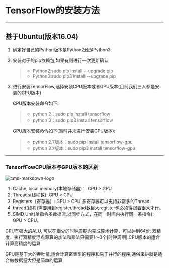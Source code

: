 # TensorFlow的安装方法
----
## 基于Ubuntu(版本16.04)


1. 确定好自己的Python版本是Python2还是Python3.

2. 安装对于的pip依赖包,如果有则进行一次更新确认

   > * Python2:sudo pip install --upgrade pip
   > * Python3:sudo pip3 install --upgrade pip

3. 进行安装TensorFlow,选择安装CPU版本或者GPU版本(目前我们三人都是安装的CPU版本)

   CPU版本安装命令如下:

   > * python 2：sudo pip install tensorflow
   > * python 3：sudo pip3 install tensorflow

   GPU版本安装命令如下(暂时并未进行安装GPU版本):
        
   > * python 2.7版本：sudo pip install tensorflow-gpu 
   > * python 3.x版本：sudo pip3 install tensorflow-gpu 
----

### TensorfFowCPU版本与GPU版本的区别
![cmd-markdown-logo](https://img-blog.csdn.net/20171212165304607?watermark/2/text/aHR0cDovL2Jsb2cuY3Nkbi5uZXQvc2luYXRfMzY0NTg4NzA=/font/5a6L5L2T/fontsize/400/fill/I0JBQkFCMA==/dissolve/70/gravity/SouthEast)

1. Cache, local memory(本地存储器)： CPU > GPU
2. Threads(线程数): GPU > CPU
3. Registers（寄存器）: GPU > CPU 多寄存器可以支持非常多的Thread
4. thread(线程)需要用到register,thread数目大register也必须得跟着很大才行。
5. SIMD Unit(单指令多数据流,以同步方式，在同一时间内执行同一条指令): GPU > CPU。



CPU有强大的ALU, 可以在很少的时钟周期内完成算术计算，可以达到64bit  双精度，执行双精度浮点源算的加法和乘法只需要1～3个[时钟周期].CPU版本的适合计算高精度的运算



GPU是基于大的吞吐量,适合计算密集型的程序和易于并行的程序,通俗来讲就是适合做数据量大但是简单的运算
